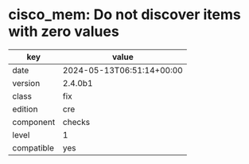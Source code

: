 [//]: # (werk v2)
# cisco_mem: Do not discover items with zero values

key        | value
---------- | ---
date       | 2024-05-13T06:51:14+00:00
version    | 2.4.0b1
class      | fix
edition    | cre
component  | checks
level      | 1
compatible | yes


